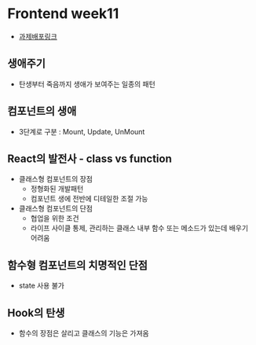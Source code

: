 # Frontend week11

- [과제배포링크](https://vercel.com/new/rosoomins-projects/success?developer-id=&external-id=&redirect-url=&branch=main&deploymentUrl=front-study-omre-7xj6g5msy-rosoomins-projects.vercel.app&projectName=front-study-omre&s=https%3A%2F%2Fgithub.com%2FRosoomin%2FFRONT-STUDY&gitOrgLimit=&hasTrialAvailable=1&totalProjects=1) 

## 생애주기
- 탄생부터 죽음까지 생애가 보여주는 일종의 패턴

## 컴포넌트의 생애
- 3단계로 구분 : Mount, Update, UnMount

## React의 발전사 - class vs function
- 클래스형 컴포넌트의 장점
    - 정형화된 개발패턴
    - 컴포넌트 생에 전반에 디테일한 조절 가능
- 클래스형 컴포넌트의 단점
    - 협업을 위한 조건
    - 라이프 사이클 통제, 관리하는 클래스 내부 함수 또는 메소드가 있는데 배우기 어려움
## 함수형 컴포넌트의 치명적인 단점
- state 사용 불가
## Hook의 탄생
- 함수의 장점은 살리고 클래스의 기능은 가져옴